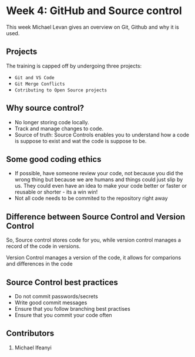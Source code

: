 # Week 4: GitHub and Source control

This week Michael Levan gives an overview on Git, Github and why it is used.

## Projects

The training is capped off by undergoing three projects:

- `Git and VS Code`
- `Git Merge Conflicts`
- `Cotributing to Open Source projects`

## Why source control?

- No longer storing code locally.
- Track and manage changes to code.
- Source of truth: Source Controls enables you to understand how a code is suppose to exist and wat the code is suppose to be.

## Some good coding ethics

- If possible, have someone review your code, not because you did the wrong thing but because we are humans and things could just slip by us. They could even have an idea to make your code better or faster or reusable or shorter - its a win win!
- Not all code needs to be commited to the repository right away

## Difference between Source Control and Version Control

So, Source control stores code for you, while version control manages a record of the code in versions.

Version Control manages a version of the code, it allows for comparions and differences in the code

## Source Control best practices

- Do not commit passwords/secrets
- Write good commit messages
- Ensure that you follow branching best practises
- Ensure that you commit your code often

## Contributors

1. Michael Ifeanyi
